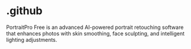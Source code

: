 # .github
PortraitPro Free is an advanced AI-powered portrait retouching software that enhances photos with skin smoothing, face sculpting, and intelligent lighting adjustments.
